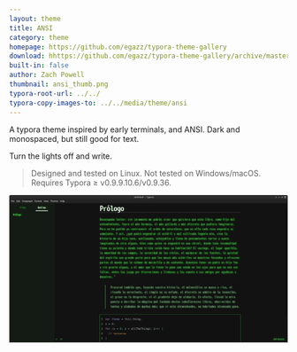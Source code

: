 ```yaml
---
layout: theme
title: ANSI 
category: theme
homepage: https://github.com/egazz/typora-theme-gallery
download: hhttps://github.com/egazz/typora-theme-gallery/archive/master.zip
built-in: false
author: Zach Powell
thumbnail: ansi_thumb.png
typora-root-url: ../../
typora-copy-images-to: ../../media/theme/ansi
---
```


A typora theme inspired by early terminals, and ANSI.  Dark and monospaced, but still good for text.

Turn the lights off and write.

> Designed and tested on Linux. Not tested on Windows/macOS. 
> Requires Typora ≥ v0.9.9.10.6/v0.9.36.

![Screenshot](/media/theme/ansi/ansi_thumb.png)
